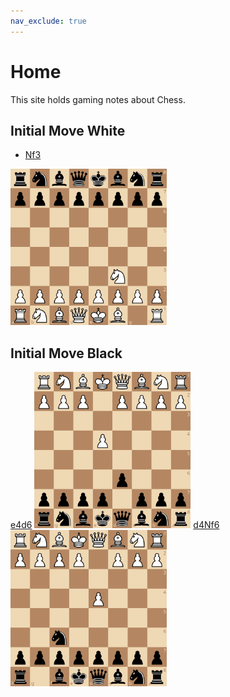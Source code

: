 ```yaml
---
nav_exclude: true
---
```


# Home

This site holds gaming notes about Chess.

## Initial Move White

- [Nf3](Nf3)
<img src="img/Nf3.png" width="250" height="250">

## Initial Move Black

[e4d6](e4d6)
<img src="img/e4d6.png" width="250" height="250">
[d4Nf6](d4Nf6)
<img src="img/d4Nf6.png" width="250" height="250">
